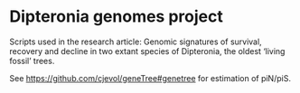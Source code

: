 # Dipteronia genomes project

Scripts used in the research article: Genomic signatures of survival, recovery and decline in two extant species of Dipteronia, the oldest ‘living fossil’ trees.
  
See https://github.com/cjevol/geneTree#genetree for estimation of piN/piS.
